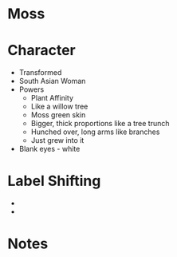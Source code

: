 # Moss

# Character
* Transformed
* South Asian Woman
* Powers
  * Plant Affinity
  * Like a willow tree
  * Moss green skin
  * Bigger, thick proportions like a tree trunch
  * Hunched over, long arms like branches
  * Just grew into it
* Blank eyes - white

# Label Shifting
* 
* 

# Notes
